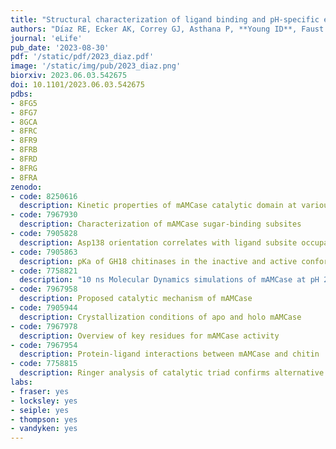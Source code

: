 ```yaml
---
title: "Structural characterization of ligand binding and pH-specific enzymatic activity of mouse Acidic Mammalian Chitinase"
authors: "Díaz RE, Ecker AK, Correy GJ, Asthana P, **Young ID**, Faust B, Thompson MC, Seiple IB, Van Dyken SJ, Locksley RM, Fraser JS." # use &#42; for co-first
journal: 'eLife'
pub_date: '2023-08-30'
pdf: '/static/pdf/2023_diaz.pdf'
image: '/static/img/pub/2023_diaz.png'
biorxiv: 2023.06.03.542675
doi: 10.1101/2023.06.03.542675
pdbs:
- 8FG5
- 8FG7
- 8GCA
- 8FRC
- 8FR9
- 8FRB
- 8FRD
- 8FRG
- 8FRA
zenodo:
- code: 8250616
  description: Kinetic properties of mAMCase catalytic domain at various pH
- code: 7967930
  description: Characterization of mAMCase sugar-binding subsites
- code: 7905828
  description: Asp138 orientation correlates with ligand subsite occupancy
- code: 7905863
  description: pKa of GH18 chitinases in the inactive and active conformation
- code: 7758821
  description: "10 ns Molecular Dynamics simulations of mAMCase at pH 2.0 and 6.5 in complex with GlcNAc6"
- code: 7967958
  description: Proposed catalytic mechanism of mAMCase
- code: 7905944
  description: Crystallization conditions of apo and holo mAMCase
- code: 7967978
  description: Overview of key residues for mAMCase activity
- code: 7967954
  description: Protein-ligand interactions between mAMCase and chitin
- code: 7758815
  description: Ringer analysis of catalytic triad confirms alternative Asp138 conformations
labs:
- fraser: yes
- locksley: yes
- seiple: yes
- thompson: yes
- vandyken: yes
---
```

